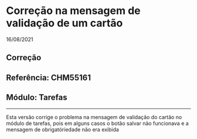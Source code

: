 # Correção na mensagem de validação de um cartão
16/08/2021
## Correção
## Referência: CHM55161
## Módulo: Tarefas
***

Esta versão corrige o problema na mensagem de validação do cartão no módulo de tarefas, pois em alguns casos o botão salvar não funcionava e a mensagem de obrigatóriedade não era exibida